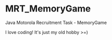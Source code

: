 # MRT_MemoryGame
Java Motorola Recruitment Task - MemoryGame

I love coding! It's just my old hobby >=)
